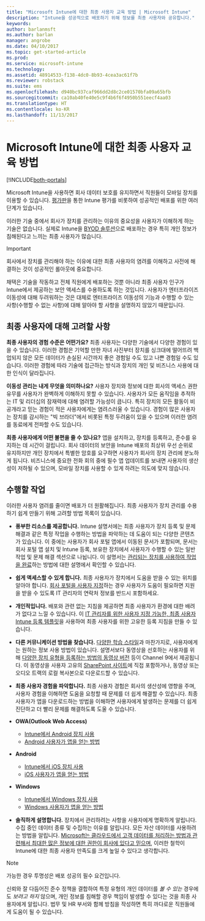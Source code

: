 ```yaml
---
title: "Microsoft Intune에 대한 최종 사용자 교육 방법 | Microsoft Intune"
description: "Intune을 성공적으로 배포하기 위해 정보를 최종 사용자와 공유합니다."
keywords: 
author: barlanmsft
ms.author: barlan
manager: angrobe
ms.date: 04/10/2017
ms.topic: get-started-article
ms.prod: 
ms.service: microsoft-intune
ms.technology: 
ms.assetid: 48914533-f138-4dc0-8b93-4cea3ac61f7b
ms.reviewer: robstack
ms.suite: ems
ms.openlocfilehash: d940bc937caf966dd2d8c2ce01570bfa09a65bfb
ms.sourcegitcommit: ca10ab40fe40e5c9f4b6f6f4950b551eecf4aa03
ms.translationtype: HT
ms.contentlocale: ko-KR
ms.lasthandoff: 11/13/2017
---
```

# <a name="how-to-educate-your-end-users-about-microsoft-intune"></a>Microsoft Intune에 대한 최종 사용자 교육 방법

[!INCLUDE[both-portals](./includes/note-for-both-portals.md)]

Microsoft Intune을 사용하면 회사 데이터 보호를 유지하면서 직원들이 모바일 장치를 이용할 수 있습니다. [평가판](app-sdk.md)을 통한 Intune 평가를 비롯하여 성공적인 배포를 위한 여러 단계가 있습니다.

이러한 기술 중에서 회사가 장치를 관리하는 이유의 중요성을 사용자가 이해하게 하는 기술은 없습니다. 실제로 Intune을 [BYOD 솔루션](/enterprise-mobility-security/solutions/byod-design-considerations-guide)으로 배포하는 경우 특히 개인 정보가 침해된다고 느끼는 최종 사용자가 많습니다.

> [!Important]
> 회사에서 장치를 관리해야 하는 이유에 대한 최종 사용자의 염려를 이해하고 사전에 해결하는 것이 성공적인 롤아웃에 중요합니다.

채택은 기술을 작동하고 전체 직원에게 배포하는 것뿐 아니라 최종 사용자 인구가 Intune에서 제공하는 보안 액세스를 수용하도록 하는 것입니다. 사용자가 엔터프라이즈 이동성에 대해 두려워하는 것은 대체로 엔터프라이즈 이동성의 기능과 수행할 수 있는 사항(수행할 수 없는 사항)에 대해 알아야 할 사항을 설명하지 않았기 때문입니다.

## <a name="things-to-consider-about-your-end-users"></a>최종 사용자에 대해 고려할 사항

__최종 사용자의 경험 수준은 어떤가요?__ 최종 사용자는 다양한 기술에서 다양한 경험이 있을 수 있습니다. 이러한 경험은 기억할 만한 자녀 사진부터 장치를 싱크대에 떨어뜨려 백업되지 않은 모든 데이터가 손실된 시간까지 좋은 경험일 수도 있고 나쁜 경험일 수도 있습니다. 이러한 경험에 따라 기술에 접근하는 방식과 장치의 개인 및 비즈니스 사용에 대한 인식이 달라집니다.

__이동성 관리는 내게 무엇을 의미하나요?__ 사용자 장치와 정보에 대한 회사의 액세스 권한 유무를 사용자가 완벽하게 이해하지 못할 수 있습니다. 사용자가 모든 움직임을 추적하는 IT 및 리더십의 잠재력에 대해 염려할 가능성이 큽니다. 특히 장치의 모든 활동이 비공개라고 믿는 경험이 적은 사용자에게는 염려스러울 수 있습니다. 경험이 많은 사용자는 장치를 감시하는 "빅 브라더"에서 비롯된 특정 두려움이 있을 수 있으며 이러한 염려를 동료에게 전파할 수도 있습니다.

__최종 사용자에게 어떤 불편을 줄 수 있나요?__ 앱을 설치하고, 장치를 등록하고, 준수를 유지하는 데 시간이 걸립니다. 회사 데이터의 보안을 Intune 배포의 최상위 우선 순위로 유지하지만 개인 장치에서 특별한 암호를 요구하면 사용자가 회사의 장치 관리에 분노하게 됩니다. 비즈니스에 중요한 전화 회의 중에 필수 앱 업데이트를 보내면 사용자의 생산성이 저하될 수 있으며, 모바일 장치를 사용할 수 있게 하려는 의도에 맞지 않습니다.

## <a name="things-you-should-do"></a>수행할 작업

이러한 사용자 염려를 줄이면 배포가 더 원활해집니다. 최종 사용자가 장치 관리를 수용하기 쉽게 만들기 위해 고려할 방법 목록이 있습니다.

* __풍부한 리소스를 제공합니다.__ Intune 설명서에는 최종 사용자가 장치 등록 및 문제 해결과 같은 특정 작업을 수행하는 방법을 파악하는 데 도움이 되는 다양한 콘텐츠가 있습니다. 이 중에는 사용자가 회사 포털 앱에서 이동된 문서가 포함되며, 문서는 회사 포털 앱 설치 및 Intune 등록, 보유한 장치에서 사용자가 수행할 수 있는 일반 작업 및 문제 해결 섹션으로 나뉩니다. 이 설명서는 [관리되는 장치를 사용하여 작업을 완료](/intune-user-help/use-managed-devices-to-get-work-done)하는 방법에 대한 설명에서 확인할 수 있습니다.

* __쉽게 액세스할 수 있게 합니다.__ 최종 사용자가 장치에서 도움을 받을 수 있는 위치를 알아야 합니다. [회사 포털을 사용자 지정](company-portal-customize.md)하는 경우 사용자가 도움이 필요하면 지원을 받을 수 있도록 IT 관리자의 연락처 정보를 반드시 포함하세요.

* __개인적입니다.__ 배포와 관련 없는 지침을 제공하면 최종 사용자가 환경에 대한 배려가 없다고 느낄 수 있습니다. 이 [IT 관리자를 위한 사용자 지정 가능한, 최종 사용자 Intune 등록 템플릿](https://gallery.technet.microsoft.com/office/Intune-End-User-Enrollment-3a0c9b0c)을 사용하여 최종 사용자를 위한 고유한 등록 지침을 만들 수 있습니다.

* __다른 커뮤니케이션 방법을 찾습니다.__ [다양한 학습 스타일](https://www.umassd.edu/dss/resources/facultystaff/howtoteachandaccommodate/howtoaccommodatedifferentlearningstyles/)과 마찬가지로, 사용자에게는 원하는 정보 사용 방법이 있습니다. 설명서보다 동영상을 선호하는 사용자를 위해 [다양한 장치 유형을 등록하는 방법의 동영상 버전](https://channel9.msdn.com/Series/IntuneEnrollment) 등이 Channel 9에서 제공됩니다. 이 동영상을 사용자 고유의 [SharePoint 사이트](https://support.office.com/article/Embed-a-video-from-Office-365-Video-59e19984-c34e-4be8-889b-f6fa93910581)에 직접 포함하거나, 동영상 또는 오디오 트랙의 로컬 복사본으로 다운로드할 수 있습니다.

* __최종 사용자 경험을 파악합니다.__ 최종 사용자 경험은 회사의 생산성에 영향을 주며, 사용자 경험을 이해하면 도움을 요청할 때 문제를 더 쉽게 해결할 수 있습니다. 최종 사용자가 앱을 다운로드하는 방법을 이해하면 사용자에게 발생하는 문제를 더 쉽게 진단하고 더 빨리 문제를 해결하도록 도울 수 있습니다.

* **OWA(Outlook Web Access)**
  * [Intune에서 Android 장치 사용](/intune-user-help/using-your-android-device-with-intune)
  * [Android 사용자가 앱을 얻는 방법](end-user-apps-android.md)

* **Android**
  * [Intune에서 iOS 장치 사용](/intune-user-help/using-your-ios-device-with-intune)
  * [iOS 사용자가 앱을 얻는 방법](end-user-apps-ios.md)

* **Windows**
  * [Intune에서 Windows 장치 사용](/intune-user-help/using-your-windows-device-with-intune)
  * [Windows 사용자가 앱을 얻는 방법](end-user-apps-windows.md)

* __솔직하게 설명합니다.__ 장치에서 관리하려는 사항을 사용자에게 명확하게 알립니다. 수집 중인 데이터 종류 및 수집하는 이유를 알립니다. 모든 자산 데이터를 사용하려는 방법을 알립니다. [Microsoft는 클라우드에서 고객 데이터를 처리하는 방법과 관련해서 최대한 많은 정보에 대한 권한이 회사에 있다고 믿으며](https://www.microsoft.com/trustcenter/about/transparency), 이러한 철학이 Intune에 대한 최종 사용자 만족도를 크게 높일 수 있다고 생각합니다.

>[!Note]
> 가능한 경우 투명성은 배포 성공의 필수 요건입니다.

신뢰와 잘 다듬어진 준수 정책을 결합하여 특정 유형의 개인 데이터를 *볼 수 있는* 경우에도 *보려고 하지* 않으며, 개인 정보를 침해할 경우 책임이 발생할 수 있다는 것을 최종 사용자에게 알립니다. 법무 및 HR 부서와 함께 방침을 작성하면 특히 까다로운 직원들에게 도움이 될 수 있습니다.
